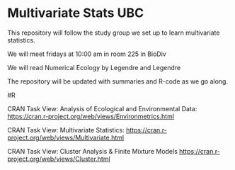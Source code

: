 # Multivariate Stats UBC

This repository will follow the study group we set up to learn multivariate statistics. 

We will meet fridays at 10:00 am in room 225 in BioDiv

We will read Numerical Ecology by Legendre and Legendre

The repository will be updated with summaries and R-code as we go along. 

#R

CRAN Task View: Analysis of Ecological and Environmental Data:
https://cran.r-project.org/web/views/Environmetrics.html

CRAN Task View: Multivariate Statistics:
https://cran.r-project.org/web/views/Multivariate.html

CRAN Task View: Cluster Analysis & Finite Mixture Models
https://cran.r-project.org/web/views/Cluster.html



